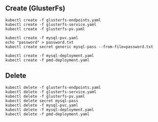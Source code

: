 Create (GlusterFs)
------------------

    kubectl create -f glusterfs-endpoints.yaml
    kubectl create -f glusterfs-service.yaml
    kubectl create -f glusterfs-pv.yaml

    kubectl create -f mysql-pvc.yaml
    echo "password" > password.txt
    kubectl create secret generic mysql-pass --from-file=password.txt

    kubectl create -f mysql-deployment.yaml
    kubectl create -f pmd-deployment.yaml

Delete
---------

    kubectl delete -f glusterfs-endpoints.yaml
    kubectl delete -f glusterfs-service.yaml
    kubectl delete -f glusterfs-pv.yaml
    kubectl delete secret mysql-pass
    kubectl delete -f mysql-pvc.yaml
    kubectl delete -f mysql-deployment.yaml
    kubectl delete -f pmd-deployment.yaml
